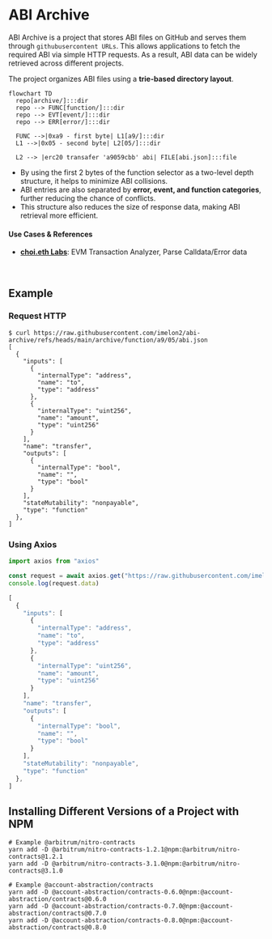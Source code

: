 # ABI Archive
ABI Archive is a project that stores ABI files on GitHub and serves them through `githubusercontent URLs`. This allows applications to fetch the required ABI via simple HTTP requests. As a result, ABI data can be widely retrieved across different projects.

The project organizes ABI files using a **trie-based directory layout**.

```mermaid
flowchart TD
  repo[archive/]:::dir
  repo --> FUNC[function/]:::dir
  repo --> EVT[event/]:::dir
  repo --> ERR[error/]:::dir
  
  FUNC -->|0xa9 - first byte| L1[a9/]:::dir
  L1 -->|0x05 - second byte| L2[05/]:::dir

  L2 --> |erc20 transafer 'a9059cbb' abi| FILE[abi.json]:::file

```

- By using the first 2 bytes of the function selector as a two-level depth structure, it helps to minimize ABI collisions.
- ABI entries are also separated by **error, event, and function categories**, further reducing the chance of conflicts.
- This structure also reduces the size of response data, making ABI retrieval more efficient.

#### Use Cases & References
- [**choi.eth Labs**](https://choiethlabs.netlify.app/): EVM Transaction Analyzer, Parse Calldata/Error data

</br>

## Example
### Request HTTP
```shell
$ curl https://raw.githubusercontent.com/imelon2/abi-archive/refs/heads/main/archive/function/a9/05/abi.json
[
  {
    "inputs": [
      {
        "internalType": "address",
        "name": "to",
        "type": "address"
      },
      {
        "internalType": "uint256",
        "name": "amount",
        "type": "uint256"
      }
    ],
    "name": "transfer",
    "outputs": [
      {
        "internalType": "bool",
        "name": "",
        "type": "bool"
      }
    ],
    "stateMutability": "nonpayable",
    "type": "function"
  },
]

```
### Using Axios
```typescript
import axios from "axios"

const request = await axios.get("https://raw.githubusercontent.com/imelon2/abi-archive/refs/heads/main/archive/function/a9/05/abi.json")
console.log(request.data)

[
  {
    "inputs": [
      {
        "internalType": "address",
        "name": "to",
        "type": "address"
      },
      {
        "internalType": "uint256",
        "name": "amount",
        "type": "uint256"
      }
    ],
    "name": "transfer",
    "outputs": [
      {
        "internalType": "bool",
        "name": "",
        "type": "bool"
      }
    ],
    "stateMutability": "nonpayable",
    "type": "function"
  },
]
```

## Installing Different Versions of a Project with NPM
```Shell
# Example @arbitrum/nitro-contracts
yarn add -D @arbitrum/nitro-contracts-1.2.1@npm:@arbitrum/nitro-contracts@1.2.1
yarn add -D @arbitrum/nitro-contracts-3.1.0@npm:@arbitrum/nitro-contracts@3.1.0

# Example @account-abstraction/contracts
yarn add -D @account-abstraction/contracts-0.6.0@npm:@account-abstraction/contracts@0.6.0
yarn add -D @account-abstraction/contracts-0.7.0@npm:@account-abstraction/contracts@0.7.0
yarn add -D @account-abstraction/contracts-0.8.0@npm:@account-abstraction/contracts@0.8.0
``` 